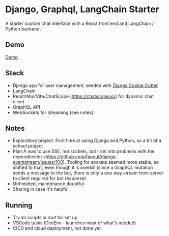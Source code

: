 # Django, Graphql, LangChain Starter

A starter custom chat interface with a React front end and LangChain / Python backend.

## Demo

[Demo](./staric/demo.mp4)



## Stack

* Django app for user management, seeded with [Django Cookie Cutter](https://cookiecutter-django.readthedocs.io/)
* LangChain
* React/Mui/Vite/ChatScope (https://chatscope.io/) for dynamic chat client
* GraphQL API
* WebSockets for streaming (see notes)

## Notes

* Exploratory project.  First time at using Django and Python, so a bit of a school project
* Plan A was to use SSE, not sockets, but I ran into problems with the dependencies (https://github.com/fanout/django-eventstream/issues/100). Tooling for sockets seemed more stable, so shifted to that, even though it is overkill (since a GraphQL mutation sends a message to the bot, there is only a one way stream from server to client required for bot response)
* Unfinished, maintenance doubtful
* Sharing in case it's helpful

## Running
* Try sh scripts in root for set up
* VSCode tasks (DevEnv - launches most of what's needed)
* CICD and cloud deployment, not done yet

